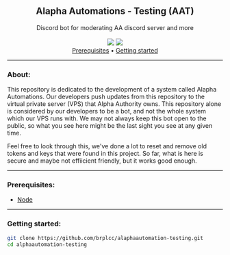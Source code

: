 <div align="center">
<h2>Alapha Automations - Testing (AAT)</h2>
Discord bot for moderating AA discord server and more
<br>
<br>
<img src="https://img.shields.io/github/last-commit/Alpha-Authority/aatv12">
<img src="https://img.shields.io/github/languages/top/Alpha-Authority/aatv12">
<br>
</div>

<div align="center">
<a href="#prerequisites">Prerequisites</a> •
<a href="#getting-started">Getting started</a>
</div>

---

### About:

This repository is dedicated to the development of a system called Alapha Automations. Our developers push updates from this repository to the virtual private server (VPS) that Alpha Authority owns. This repository alone is considered by our developers to be a bot, and not the whole system which our VPS runs with. We may not always keep this bot open to the public, so what you see here might be the last sight you see at any given time.

Feel free to look through this, we've done a lot to reset and remove old tokens and keys that were found in this project. So far, what is here is secure and maybe not effiicient friendly, but it works good enough.

---

### Prerequisites:

- <a href="https://nodejs.org/en/download">Node</a>

---

### Getting started:

```bash
git clone https://github.com/brplcc/alaphaautomation-testing.git
cd alphaautomation-testing
```
